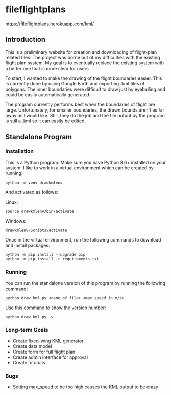 # fileflightplans

https://fileflightplans.herokuapp.com/kml/

## Introduction

This is a preliminary website for creation and downloading of flight-plan related files. 
The project was borne out of my difficulties with the existing flight plan system.
My goal is to eventually replace the existing system with a better one that is more clear for users.

To start, I wanted to make the drawing of the flight boundaries easier. This is currently done by
using Google Earth and exporting .kml files of polygons. The inner boundaries were difficult to
draw just by eyeballing and could be easily automatically generated.

The program currently performs best when the boundaries of flight are large. Unfortunately, for
smaller boundaries, the drawn bounds aren't as far away as I would like. Still, they do the job
and the file output by the program is still a .kml so it can easily be edited.

## Standalone Program

### Installation

This is a Python program. Make sure you have Python 3.6+ installed on your system. I like to work
in a virtual environment which can be created by running:

```
python -m venv drawkmlenv
```

And activated as follows:

Linux:
```
source drawkmlenv/bin/activate
```

Windows:
```
drawkmlenv\Scripts\activate
```

Once in the virtual environment, run the following commands to download and install packages:
```
python -m pip install --upgrade pip
python -m pip install -r requirements.txt
```

### Running

You can run the standalone version of this program by running the following command:

```
python draw_kml.py <name of file> <max speed in m/s>
```

Use this command to show the version number:
```
python draw_kml.py -v
```

### Long-term Goals

- Create fixed-wing KML generator
- Create data model
- Create form for full flight plan
- Create admin interface for approval
- Create tutorials

### Bugs

- Setting max_speed to be too high causes the KML output to be crazy